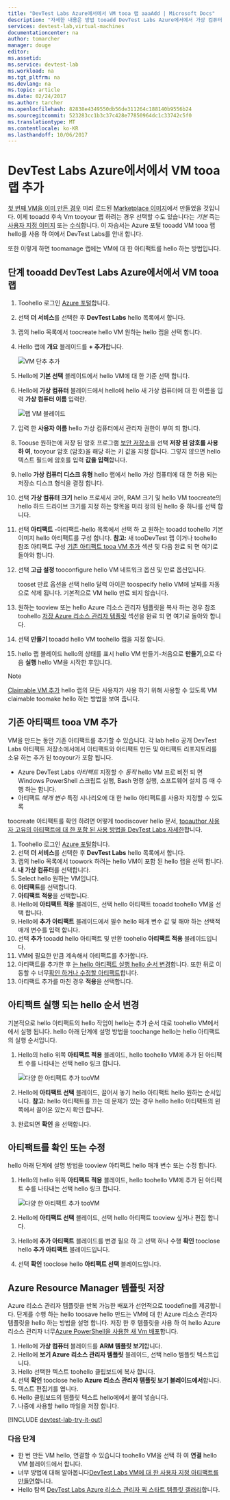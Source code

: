 ```yaml
---
title: "DevTest Labs Azure에서에서 VM tooa 랩 aaaAdd | Microsoft Docs"
description: "자세한 내용은 방법 tooadd DevTest Labs Azure에서에서 가상 컴퓨터 tooa 랩"
services: devtest-lab,virtual-machines
documentationcenter: na
author: tomarcher
manager: douge
editor: 
ms.assetid: 
ms.service: devtest-lab
ms.workload: na
ms.tgt_pltfrm: na
ms.devlang: na
ms.topic: article
ms.date: 02/24/2017
ms.author: tarcher
ms.openlocfilehash: 82838e4349550db56de311264c188140b9556b24
ms.sourcegitcommit: 523283cc1b3c37c428e77850964dc1c33742c5f0
ms.translationtype: MT
ms.contentlocale: ko-KR
ms.lasthandoff: 10/06/2017
---
```

# <a name="add-a-vm-tooa-lab-in-azure-devtest-labs"></a>DevTest Labs Azure에서에서 VM tooa 랩 추가
[첫 번째 VM을 이미 만든 경우](devtest-lab-create-first-vm.md) 미리 로드된 [Marketplace 이미지](devtest-lab-configure-marketplace-images.md)에서 만들었을 것입니다. 이제 tooadd 후속 Vm tooyour 랩 하려는 경우 선택할 수도 있습니다는 *기본* 즉는 [사용자 지정 이미지](devtest-lab-create-template.md) 또는 [수식](devtest-lab-manage-formulas.md)합니다. 이 자습서는 Azure 포털 tooadd VM tooa 랩 hello를 사용 하 여에서 DevTest Labs를 안내 합니다.

또한 이렇게 하면 toomanage 랩에는 VM에 대 한 아티팩트를 hello 하는 방법입니다.

## <a name="steps-tooadd-a-vm-tooa-lab-in-azure-devtest-labs"></a>단계 tooadd DevTest Labs Azure에서에서 VM tooa 랩
1. Toohello 로그인 [Azure 포털](http://go.microsoft.com/fwlink/p/?LinkID=525040)합니다.
1. 선택 **더 서비스**를 선택한 후 **DevTest Labs** hello 목록에서 합니다.
1. 랩의 hello 목록에서 toocreate hello VM 원하는 hello 랩을 선택 합니다.  
1. Hello 랩에 **개요** 블레이드를 **+ 추가**합니다.  

    ![VM 단추 추가](./media/devtest-lab-add-vm/devtestlab-home-blade-add-vm.png)

1. Hello에 **기본 선택** 블레이드에서 hello VM에 대 한 기준 선택 합니다.
1. Hello에 **가상 컴퓨터** 블레이드에서 hello에 hello 새 가상 컴퓨터에 대 한 이름을 입력 **가상 컴퓨터 이름** 입력란.

    ![랩 VM 블레이드](./media/devtest-lab-add-vm/devtestlab-lab-vm-blade.png)

1. 입력 한 **사용자 이름** hello 가상 컴퓨터에서 관리자 권한이 부여 되 합니다.  
1. Toouse 원하는에 저장 된 암호 프로그램 [보안 저장소](https://azure.microsoft.com/updates/azure-devtest-labs-keep-your-secrets-safe-and-easy-to-use-with-the-new-personal-secret-store)을 선택 **저장 된 암호를 사용 하 여**, tooyour 암호 (암호)을 해당 하는 키 값을 지정 합니다. 그렇지 않으면 hello 텍스트 필드에 암호를 입력 **값을 입력**합니다.
1. hello **가상 컴퓨터 디스크 유형** hello 랩에서 hello 가상 컴퓨터에 대 한 허용 되는 저장소 디스크 형식을 결정 합니다.
1. 선택 **가상 컴퓨터 크기** hello 프로세서 코어, RAM 크기 및 hello VM toocreate의 hello 하드 드라이브 크기를 지정 하는 항목을 미리 정의 된 hello 중 하나를 선택 합니다.
1. 선택 **아티팩트** -아티팩트-hello 목록에서 선택 하 고 원하는 tooadd toohello 기본 이미지 hello 아티팩트를 구성 합니다.
    **참고:** 새 tooDevTest 랩 이거나 toohello 참조 아티팩트 구성 [기존 아티팩트 tooa VM 추가](#add-an-existing-artifact-to-a-vm) 섹션 및 다음 완료 되 면 여기로 돌아와 합니다.
1. 선택 **고급 설정** tooconfigure hello VM 네트워크 옵션 및 만료 옵션입니다. 

   tooset 만료 옵션을 선택 hello 달력 아이콘 toospecify hello VM에 날짜를 자동으로 삭제 됩니다.  기본적으로 VM hello 만료 되지 않습니다. 
1. 원하는 tooview 또는 hello Azure 리소스 관리자 템플릿을 복사 하는 경우 참조 toohello [저장 Azure 리소스 관리자 템플릿](#save-azure-resource-manager-template) 섹션을 완료 되 면 여기로 돌아와 합니다.
1. 선택 **만들기** tooadd hello VM toohello 랩을 지정 합니다.
1. hello 랩 블레이드 hello의 상태를 표시 hello VM 만들기-처음으로 **만들기**,으로 다음 **실행** hello VM을 시작한 후입니다.

> [!NOTE]
> [Claimable VM 추가](devtest-lab-add-claimable-vm.md) hello 랩의 모든 사용자가 사용 하기 위해 사용할 수 있도록 VM claimable toomake hello 하는 방법을 보여 줍니다.
>
>

## <a name="add-an-existing-artifact-tooa-vm"></a>기존 아티팩트 tooa VM 추가
VM을 만드는 동안 기존 아티팩트를 추가할 수 있습니다. 각 lab hello 공개 DevTest Labs 아티팩트 저장소에서에서 아티팩트와 아티팩트 만든 및 아티팩트 리포지토리를 소유 하는 추가 된 tooyour가 포함 됩니다.

* Azure DevTest Labs *아티팩트* 지정할 수 *동작* hello VM 프로 비전 되 면 Windows PowerShell 스크립트 실행, Bash 명령 실행, 소프트웨어 설치 등 때 수행 하는 합니다.
* 아티팩트 *매개 변수* 특정 시나리오에 대 한 hello 아티팩트를 사용자 지정할 수 있도록

toocreate 아티팩트를 확인 하려면 어떻게 toodiscover hello 문서, [tooauthor 사용자 고유의 아티팩트에 대 한 포함 된 사용 방법을 DevTest Labs 자세한](devtest-lab-artifact-author.md)합니다.

1. Toohello 로그인 [Azure 포털](http://go.microsoft.com/fwlink/p/?LinkID=525040)합니다.
1. 선택 **더 서비스**를 선택한 후 **DevTest Labs** hello 목록에서 합니다.
1. 랩의 hello 목록에서 toowork 하려는 hello VM이 포함 된 hello 랩을 선택 합니다.  
1. **내 가상 컴퓨터**를 선택합니다.
1. Select hello 원하는 VM입니다.
1. **아티팩트**를 선택합니다. 
1. **아티팩트 적용**을 선택합니다.
1. Hello에 **아티팩트 적용** 블레이드, 선택 hello 아티팩트 tooadd toohello VM을 선택 합니다.
1. Hello에 **추가 아티팩트** 블레이드에서 필수 hello 매개 변수 값 및 해야 하는 선택적 매개 변수를 입력 합니다.  
1. 선택 **추가** tooadd hello 아티팩트 및 반환 toohello **아티팩트 적용** 블레이드입니다.
1. VM에 필요한 만큼 계속해서 아티팩트를 추가합니다.
1. 아티팩트를 추가한 후 [는 hello 아티팩트 실행 hello 순서 변경](#change-the-order-in-which-artifacts-are-run)합니다. 또한 뒤로 이동할 수 너무[확인 하거나 수정할 아티팩트](#view-or-modify-an-artifact)합니다.
1. 아티팩트 추가를 마친 경우 **적용**을 선택합니다.

## <a name="change-hello-order-in-which-artifacts-are-run"></a>아티팩트 실행 되는 hello 순서 변경
기본적으로 hello 아티팩트의 hello 작업이 hello는 추가 순서 대로 toohello VM에서에서 실행 됩니다. hello 아래 단계에 설명 방법을 toochange hello는 hello 아티팩트의 실행 순서입니다.

1. Hello의 hello 위쪽 **아티팩트 적용** 블레이드, hello toohello VM에 추가 된 아티팩트 수를 나타내는 선택 hello 링크 합니다.
   
    ![다양 한 아티팩트 추가 tooVM](./media/devtest-lab-add-vm-with-artifacts/devtestlab-add-artifacts-blade-selected-artifacts.png)
1. Hello에 **아티팩트 선택** 블레이드, 끌어서 놓기 hello 아티팩트 hello 원하는 순서입니다. **참고:** hello 아티팩트를 끄는 데 문제가 있는 경우 hello hello 아티팩트의 왼쪽에서 끌어온 있는지 확인 합니다. 
1. 완료되면 **확인** 을 선택합니다.  

## <a name="view-or-modify-an-artifact"></a>아티팩트를 확인 또는 수정
hello 아래 단계에 설명 방법을 tooview 아티팩트 hello 매개 변수 또는 수정 합니다.

1. Hello의 hello 위쪽 **아티팩트 적용** 블레이드, hello toohello VM에 추가 된 아티팩트 수를 나타내는 선택 hello 링크 합니다.
   
    ![다양 한 아티팩트 추가 tooVM](./media/devtest-lab-add-vm-with-artifacts/devtestlab-add-artifacts-blade-selected-artifacts.png)
1. Hello에 **아티팩트 선택** 블레이드, 선택 hello 아티팩트 tooview 싶거나 편집 합니다.  
1. Hello에 **추가 아티팩트** 블레이드를 변경 필요 하 고 선택 하나 수행 **확인** tooclose hello **추가 아티팩트** 블레이드입니다.
1. 선택 **확인** tooclose hello **아티팩트 선택** 블레이드입니다.

## <a name="save-azure-resource-manager-template"></a>Azure Resource Manager 템플릿 저장
Azure 리소스 관리자 템플릿을 반복 가능한 배포가 선언적으로 toodefine를 제공합니다. 단계를 수행 하는 hello toosave hello 만드는 VM에 대 한 Azure 리소스 관리자 템플릿을 hello 하는 방법을 설명 합니다.
저장 한 후 템플릿을 사용 하 여 hello Azure 리소스 관리자 너무[Azure PowerShell을 사용한 새 Vm 배포](../azure-resource-manager/resource-group-overview.md#template-deployment)합니다.

1. Hello에 **가상 컴퓨터** 블레이드를 **ARM 템플릿 보기**합니다.
2. Hello에 **보기 Azure 리소스 관리자 템플릿** 블레이드, 선택 hello 템플릿 텍스트입니다.
3. Hello 선택한 텍스트 toohello 클립보드에 복사 합니다.
4. 선택 **확인** tooclose hello **Azure 리소스 관리자 템플릿 보기 블레이드에서**합니다.
5. 텍스트 편집기를 엽니다.
6. Hello 클립보드의 템플릿 텍스트 hello에에서 붙여 넣습니다.
7. 나중에 사용할 hello 파일을 저장 합니다.

[!INCLUDE [devtest-lab-try-it-out](../../includes/devtest-lab-try-it-out.md)]

### <a name="next-steps"></a>다음 단계
* 한 번 만든 VM hello, 연결할 수 있습니다 toohello VM을 선택 하 여 **연결** hello VM 블레이드에서 합니다.
* 너무 방법에 대해 알아봅니다[DevTest Labs VM에 대 한 사용자 지정 아티팩트를 만들면](devtest-lab-artifact-author.md)합니다.
* Hello 탐색 [DevTest Labs Azure 리소스 관리자 퀵 스타트 템플릿 갤러리](https://github.com/Azure/azure-devtestlab/tree/master/Samples)합니다.
